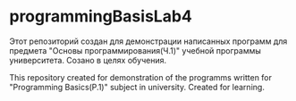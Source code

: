 # programmingBasisLab4
Этот репозиторий создан для демонстрации написанных программ для предмета "Основы программирования(Ч.1)" учебной программы университета. Созано в целях обучения.

This repository created for demonstration of the programms written for "Programming Basics(P.1)" subject in university. Created for learning.
